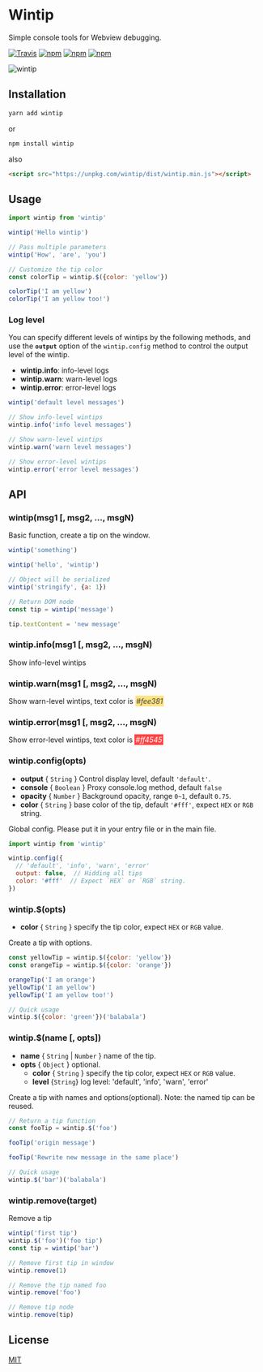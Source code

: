 # Wintip

Simple console tools for Webview debugging.

[![Travis](https://img.shields.io/travis/vv314/wintip.svg?style=flat-square)](https://travis-ci.org/vv314/wintip) [![npm](https://img.shields.io/npm/dw/wintip.svg?style=flat-square)](https://www.npmjs.com/package/wintip) [![npm](https://img.shields.io/npm/v/wintip.svg?style=flat-square)](https://www.npmjs.com/package/wintip) [![npm](https://img.shields.io/npm/l/wintip.svg?style=flat-square)](https://opensource.org/licenses/MIT)

![wintip](https://raw.githubusercontent.com/vv314/wintip/master/screenshots/wintip.png)

## Installation

```bash
yarn add wintip
```

or

```bash
npm install wintip
```

also

```html
<script src="https://unpkg.com/wintip/dist/wintip.min.js"></script>
```

## Usage

```javascript
import wintip from 'wintip'

wintip('Hello wintip')

// Pass multiple parameters
wintip('How', 'are', 'you')

// Customize the tip color
const colorTip = wintip.$({color: 'yellow'})

colorTip('I am yellow')
colorTip('I am yellow too!')
```

### Log level

You can specify different levels of wintips by the following methods, and use the   **`output`**  option of the `wintip.config` method to control the output level of the wintip.

- **wintip.info**: info-level logs
- **wintip.warn**: warn-level logs
- **wintip.error**: error-level logs

```javascript
wintip('default level messages')

// Show info-level wintips
wintip.info('info level messages')

// Show warn-level wintips
wintip.warn('warn level messages')

// Show error-level wintips
wintip.error('error level messages')
```

## API

### wintip(msg1 [, msg2, ..., msgN)

Basic function, create a tip on the window.

```javascript
wintip('something')

wintip('hello', 'wintip')

// Object will be serialized
wintip('stringify', {a: 1})

// Return DOM node
const tip = wintip('message')

tip.textContent = 'new message'
```

### wintip.info(msg1 [, msg2, ..., msgN)

Show info-level wintips

### wintip.warn(msg1 [, msg2, ..., msgN)

Show warn-level wintips, text color is <i style="color:#444;background: #fee381;padding: 2px">#fee381</i>

### wintip.error(msg1 [, msg2, ..., msgN)

Show error-level wintips, text color is <i style="color:#fff;background: #ff4545;padding: 2px">#ff4545</i>

### wintip.config(opts)

- **output** { `String` } Control display level, default `'default'`.
- **console** { `Boolean` } Proxy console.log method, default `false`
- **opacity** { `Number` } Background opacity, range `0~1`, default `0.75`.
- **color** { `String` } base color of the tip, default `'#fff'`, expect `HEX` or `RGB` string.

Global config. Please put it in your entry file or in the main file.

```javascript
import wintip from 'wintip'

wintip.config({
  // 'default', 'info', 'warn', 'error'
  output: false,  // Hidding all tips
  color: '#fff'  // Expect `HEX` or `RGB` string.
})
```

### wintip.$(opts)
- **color** { `String` } specify the tip color, expect `HEX` or `RGB` value.

Create a tip with options.

```javascript
const yellowTip = wintip.$({color: 'yellow'})
const orangeTip = wintip.$({color: 'orange'})

orangeTip('I am orange')
yellowTip('I am yellow')
yellowTip('I am yellow too!')

// Quick usage
wintip.$({color: 'green'})('balabala')
```

### wintip.$(name [, opts])

- **name** { `String` | `Number` } name of the tip.
- **opts** { `Object` }  optional.
    - **color** { `String` } specify the tip color, expect `HEX` or `RGB` value.
    - **level** {`String`} log level: 'default', 'info', 'warn', 'error'


Create a tip with names and options(optional).
Note: the named tip can be reused.

```javascript
// Return a tip function
const fooTip = wintip.$('foo')

fooTip('origin message')

fooTip('Rewrite new message in the same place')

// Quick usage
wintip.$('bar')('balabala')
```

### wintip.remove(target)

Remove a tip

```javascript
wintip('first tip')
wintip.$('foo')('foo tip')
const tip = wintip('bar')

// Remove first tip in window
wintip.remove(1)

// Remove the tip named foo
wintip.remove('foo')

// Remove tip node
wintip.remove(tip)
```

## License

[MIT](https://opensource.org/licenses/MIT)
